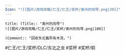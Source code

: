 ```yaml
---
Icon: "![[图片/游戏攻略/仁王/仁王/奖杯/奥州的向导.png|30]]"
---
```

```ad-common-bronze-trophy
title: (Title:: "奥州的向导")
![[图片/游戏攻略/仁王/仁王/奖杯/奥州的向导.png|100]]

(Comment:: "回收东北篇所有木灵。")
```

#仁王/仁王/奖杯/DLC/东北之龙 #奖杯 #奖杯/铜
